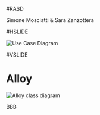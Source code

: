 #RASD

Simone Mosciatti & Sara Zanzottera

#HSLIDE

![Use Case Diagram](UML/UseCaseDiagram.png)

#VSLIDE

# Alloy

![Alloy class diagram](UML/ClassDiagram.png)

BBB



